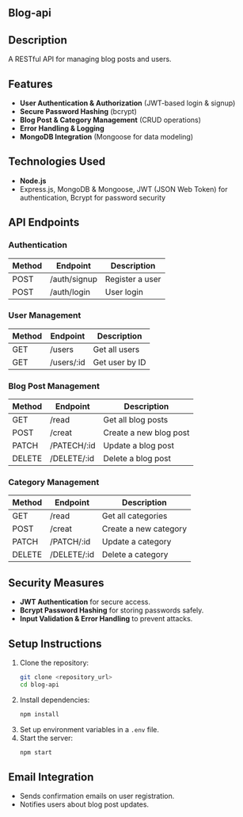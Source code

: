 ## Blog-api

## Description

A RESTful API for managing blog posts and users.

## Features

- **User Authentication & Authorization** (JWT-based login & signup)
- **Secure Password Hashing** (bcrypt)
- **Blog Post & Category Management** (CRUD operations)
- **Error Handling & Logging**
- **MongoDB Integration** (Mongoose for data modeling)

## Technologies Used

- **Node.js**
- Express.js, MongoDB & Mongoose, JWT (JSON Web Token) for authentication, Bcrypt for password security

## API Endpoints

### Authentication

| Method | Endpoint       | Description     |
| ------ | -------------- | --------------- |
| POST   | /auth/signup   | Register a user |
| POST   | /auth/login    | User login      |

### User Management

| Method | Endpoint     | Description    |
| ------ | ------------ | -------------- |
| GET    | /users     | Get all users  |
| GET    | /users/:id | Get user by ID |

### Blog Post Management

| Method | Endpoint             | Description                   |
| ------ | -------------------- | ----------------------------- |
| GET    | /read                | Get all blog posts            |
| POST   | /creat               | Create a new blog post        |
| PATCH  | /PATECH/:id          | Update a blog post            |
| DELETE | /DELETE/:id          | Delete a blog post            |

### Category Management

| Method | Endpoint     | Description           |
| ------ | ------------ | --------------------- |
| GET    | /read        | Get all categories    |
| POST   | /creat       | Create a new category |
| PATCH  | /PATCH/:id   | Update a category     |
| DELETE | /DELETE/:id  | Delete a category     |

## Security Measures

- **JWT Authentication** for secure access.
- **Bcrypt Password Hashing** for storing passwords safely.
- **Input Validation & Error Handling** to prevent attacks.

## Setup Instructions

1. Clone the repository:
   ```bash
   git clone <repository_url>
   cd blog-api
   ```
2. Install dependencies:
   ```bash
   npm install
   ```
3. Set up environment variables in a `.env` file.
4. Start the server:
   ```bash
   npm start
   ```

## Email Integration

- Sends confirmation emails on user registration.
- Notifies users about blog post updates.
